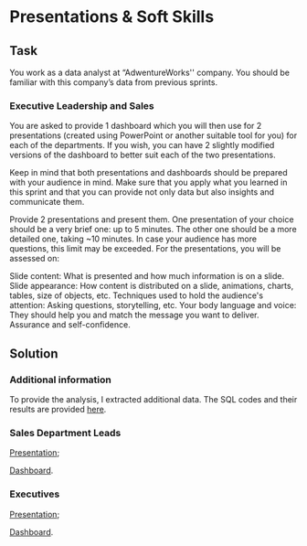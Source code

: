 # Presentations & Soft Skills
## Task
You work as a data analyst at “AdwentureWorks'' company. You should be familiar with this company’s data from previous sprints. 

### Executive Leadership and Sales

You are asked to provide 1 dashboard which you will then use for 2 presentations (created using PowerPoint or another suitable tool for you) for each of the departments. If you wish, you can have 2 slightly modified versions of the dashboard to better suit each of the two presentations.

Keep in mind that both presentations and dashboards should be prepared with your audience in mind. Make sure that you apply what you learned in this sprint and that you can provide not only data but also insights and communicate them.

Provide 2 presentations and present them. One presentation of your choice should be a very brief one: up to 5 minutes. The other one should be a more detailed one, taking ~10 minutes. In case your audience has more questions, this limit may be exceeded. For the presentations, you will be assessed on:

Slide content: What is presented and how much information is on a slide.
Slide appearance: How content is distributed on a slide, animations, charts, tables, size of objects, etc.
Techniques used to hold the audience's attention: Asking questions, storytelling, etc.
Your body language and voice: They should help you and match the message you want to deliver.
Assurance and self-confidence.

## Solution
### Additional information
To provide the analysis, I extracted additional data. The SQL codes and their results are provided [here](https://docs.google.com/spreadsheets/d/113ZUbRJLcGSCO4zZSBTUo-M46T_tAruQEMcLfMxZjB4/edit?usp=sharing).

### Sales Department Leads
[Presentation](https://my.visme.co/view/q6vz1m1d-sales-team-v2);

[Dashboard](https://public.tableau.com/app/profile/indre.zabielaite/viz/SalesDashboardV2_17024792296110/SALES).

### Executives
[Presentation](https://my.visme.co/view/dmzjr7rg-executives-v2);

[Dashboard](https://public.tableau.com/app/profile/indre.zabielaite/viz/ExecutivesDashboardV2/EXECUTIVES).
